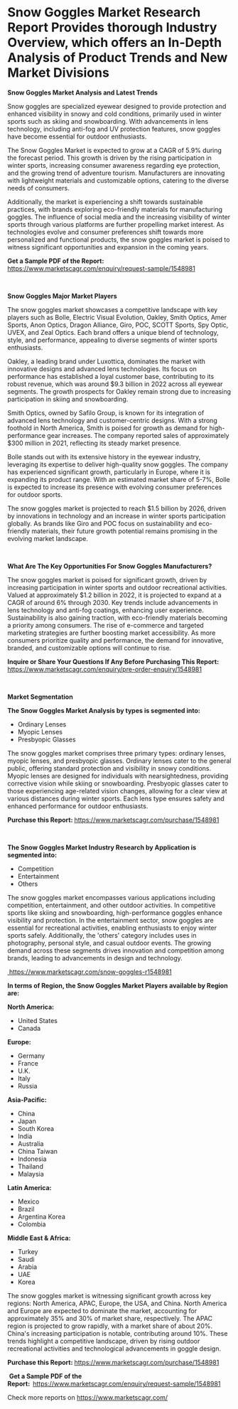 <p><h1>Snow Goggles Market Research Report Provides thorough Industry Overview, which offers an In-Depth Analysis of Product Trends and New Market Divisions</h1></p><p><strong>Snow Goggles Market Analysis and Latest Trends</strong></p>
<p><p>Snow goggles are specialized eyewear designed to provide protection and enhanced visibility in snowy and cold conditions, primarily used in winter sports such as skiing and snowboarding. With advancements in lens technology, including anti-fog and UV protection features, snow goggles have become essential for outdoor enthusiasts.</p><p>The Snow Goggles Market is expected to grow at a CAGR of 5.9% during the forecast period. This growth is driven by the rising participation in winter sports, increasing consumer awareness regarding eye protection, and the growing trend of adventure tourism. Manufacturers are innovating with lightweight materials and customizable options, catering to the diverse needs of consumers.</p><p>Additionally, the market is experiencing a shift towards sustainable practices, with brands exploring eco-friendly materials for manufacturing goggles. The influence of social media and the increasing visibility of winter sports through various platforms are further propelling market interest. As technologies evolve and consumer preferences shift towards more personalized and functional products, the snow goggles market is poised to witness significant opportunities and expansion in the coming years.</p></p>
<p><strong>Get a Sample PDF of the Report:&nbsp;</strong> <a href="https://www.marketscagr.com/enquiry/request-sample/1548981?utm_campaign=3510&utm_medium=2&utm_source=Github&utm_content=ia&utm_term=05042025&utm_id=snow-goggles">https://www.marketscagr.com/enquiry/request-sample/1548981</a></p>
<p>&nbsp;</p>
<p><strong>Snow Goggles Major Market Players</strong></p>
<p><p>The snow goggles market showcases a competitive landscape with key players such as Bolle, Electric Visual Evolution, Oakley, Smith Optics, Amer Sports, Anon Optics, Dragon Alliance, Giro, POC, SCOTT Sports, Spy Optic, UVEX, and Zeal Optics. Each brand offers a unique blend of technology, style, and performance, appealing to diverse segments of winter sports enthusiasts.</p><p>Oakley, a leading brand under Luxottica, dominates the market with innovative designs and advanced lens technologies. Its focus on performance has established a loyal customer base, contributing to its robust revenue, which was around $9.3 billion in 2022 across all eyewear segments. The growth prospects for Oakley remain strong due to increasing participation in skiing and snowboarding.</p><p>Smith Optics, owned by Safilo Group, is known for its integration of advanced lens technology and customer-centric designs. With a strong foothold in North America, Smith is poised for growth as demand for high-performance gear increases. The company reported sales of approximately $300 million in 2021, reflecting its steady market presence.</p><p>Bolle stands out with its extensive history in the eyewear industry, leveraging its expertise to deliver high-quality snow goggles. The company has experienced significant growth, particularly in Europe, where it is expanding its product range. With an estimated market share of 5-7%, Bolle is expected to increase its presence with evolving consumer preferences for outdoor sports.</p><p>The snow goggles market is projected to reach $1.5 billion by 2026, driven by innovations in technology and an increase in winter sports participation globally. As brands like Giro and POC focus on sustainability and eco-friendly materials, their future growth potential remains promising in the evolving market landscape.</p></p>
<p>&nbsp;</p>
<p><strong>What Are The Key Opportunities For Snow Goggles Manufacturers?</strong></p>
<p><p>The snow goggles market is poised for significant growth, driven by increasing participation in winter sports and outdoor recreational activities. Valued at approximately $1.2 billion in 2022, it is projected to expand at a CAGR of around 6% through 2030. Key trends include advancements in lens technology and anti-fog coatings, enhancing user experience. Sustainability is also gaining traction, with eco-friendly materials becoming a priority among consumers. The rise of e-commerce and targeted marketing strategies are further boosting market accessibility. As more consumers prioritize quality and performance, the demand for innovative, branded, and customizable options will continue to rise.</p></p>
<p><strong>Inquire or Share Your Questions If Any Before Purchasing This Report:</strong> <a href="https://www.marketscagr.com/enquiry/pre-order-enquiry/1548981?utm_campaign=3510&utm_medium=2&utm_source=Github&utm_content=ia&utm_term=05042025&utm_id=snow-goggles">https://www.marketscagr.com/enquiry/pre-order-enquiry/1548981</a></p>
<p>&nbsp;</p>
<p><strong>Market Segmentation</strong></p>
<p><strong>The Snow Goggles Market Analysis by types is segmented into:</strong></p>
<p><ul><li>Ordinary Lenses</li><li>Myopic Lenses</li><li>Presbyopic Glasses</li></ul></p>
<p><p>The snow goggles market comprises three primary types: ordinary lenses, myopic lenses, and presbyopic glasses. Ordinary lenses cater to the general public, offering standard protection and visibility in snowy conditions. Myopic lenses are designed for individuals with nearsightedness, providing corrective vision while skiing or snowboarding. Presbyopic glasses cater to those experiencing age-related vision changes, allowing for a clear view at various distances during winter sports. Each lens type ensures safety and enhanced performance for outdoor enthusiasts.</p></p>
<p><strong>Purchase this Report:&nbsp;</strong><a href="https://www.marketscagr.com/purchase/1548981?utm_campaign=3510&utm_medium=2&utm_source=Github&utm_content=ia&utm_term=05042025&utm_id=snow-goggles">https://www.marketscagr.com/purchase/1548981</a></p>
<p>&nbsp;</p>
<p><strong>The Snow Goggles Market Industry Research by Application is segmented into:</strong></p>
<p><ul><li>Competition</li><li>Entertainment</li><li>Others</li></ul></p>
<p><p>The snow goggles market encompasses various applications including competition, entertainment, and other outdoor activities. In competitive sports like skiing and snowboarding, high-performance goggles enhance visibility and protection. In the entertainment sector, snow goggles are essential for recreational activities, enabling enthusiasts to enjoy winter sports safely. Additionally, the 'others' category includes uses in photography, personal style, and casual outdoor events. The growing demand across these segments drives innovation and competition among brands, leading to advancements in design and technology.</p></p>
<p><a href="https://www.marketscagr.com/snow-goggles-r1548981?utm_campaign=3510&utm_medium=2&utm_source=Github&utm_content=ia&utm_term=05042025&utm_id=snow-goggles">&nbsp;https://www.marketscagr.com/snow-goggles-r1548981</a></p>
<p><strong>In terms of Region, the Snow Goggles Market Players available by Region are:</strong></p>
<p>
    <p> <strong> North America: </strong>
        <ul>
            <li>United States</li>
            <li>Canada</li>
        </ul>
        </p> 
    <p> <strong> Europe: </strong>
        <ul>
            <li>Germany</li>
            <li>France</li>
            <li>U.K.</li>
            <li>Italy</li>
            <li>Russia</li>
        </ul>
        </p> 
    <p> <strong> Asia-Pacific: </strong>
        <ul>
            <li>China</li>
            <li>Japan</li>
            <li>South Korea</li>
            <li>India</li>
            <li>Australia</li>
            <li>China Taiwan</li>
            <li>Indonesia</li>
            <li>Thailand</li>
            <li>Malaysia</li>
        </ul>
        </p> 
    <p> <strong> Latin America: </strong>
        <ul>
            <li>Mexico</li>
            <li>Brazil</li>
            <li>Argentina Korea</li>
            <li>Colombia</li>
        </ul>
        </p> 
    <p> <strong> Middle East & Africa: </strong>
        <ul>
            <li>Turkey</li>
            <li>Saudi</li>
            <li>Arabia</li>
            <li>UAE</li>
            <li>Korea</li>
        </ul>
    </p>
    </p>
<p><p>The snow goggles market is witnessing significant growth across key regions: North America, APAC, Europe, the USA, and China. North America and Europe are expected to dominate the market, accounting for approximately 35% and 30% of market share, respectively. The APAC region is projected to grow rapidly, with a market share of about 20%. China's increasing participation is notable, contributing around 10%. These trends highlight a competitive landscape, driven by rising outdoor recreational activities and technological advancements in goggle design.</p></p>
<p><strong>Purchase this Report: </strong><a href="https://www.marketscagr.com/purchase/1548981?utm_campaign=3510&utm_medium=2&utm_source=Github&utm_content=ia&utm_term=05042025&utm_id=snow-goggles">https://www.marketscagr.com/purchase/1548981</a></p>
<p>&nbsp;<strong>Get a Sample PDF of the Report:&nbsp;&nbsp;</strong><a href="https://www.marketscagr.com/enquiry/request-sample/1548981?utm_campaign=3510&utm_medium=2&utm_source=Github&utm_content=ia&utm_term=05042025&utm_id=snow-goggles">https://www.marketscagr.com/enquiry/request-sample/1548981</a></p>
<p><strong></strong></p>
<p>Check more reports on <a href="https://www.marketscagr.com/?utm_campaign=3510&utm_medium=2&utm_source=Github&utm_content=ia&utm_term=05042025&utm_id=snow-goggles">https://www.marketscagr.com/</a></p>